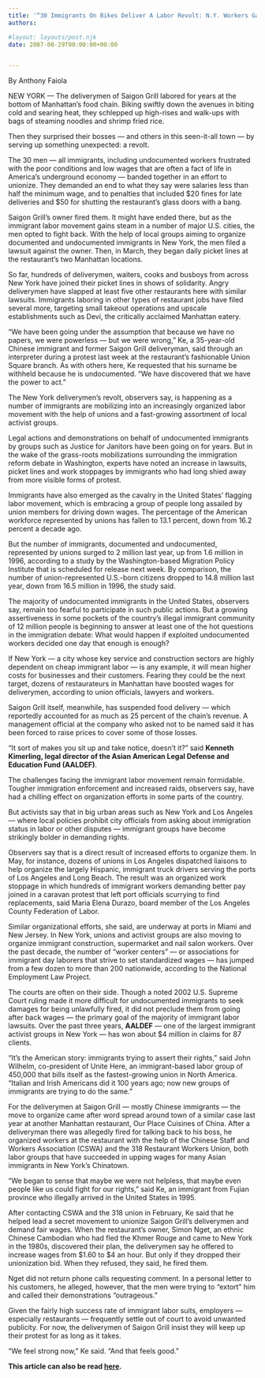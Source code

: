 ```yaml
---
title: '“30 Immigrants On Bikes Deliver A Labor Revolt: N.Y. Workers Gain Allies in Protest of Wages” – Washington Post'
authors: 

#layout: layouts/post.njk
date: 2007-08-29T00:00:00+00:00


---
```


By Anthony Faiola

NEW YORK — The deliverymen of Saigon Grill labored for years at the bottom of Manhattan’s food chain. Biking swiftly down the avenues in biting cold and searing heat, they schlepped up high-rises and walk-ups with bags of steaming noodles and shrimp fried rice.

Then they surprised their bosses — and others in this seen-it-all town — by serving up something unexpected: a revolt.

The 30 men — all immigrants, including undocumented workers frustrated with the poor conditions and low wages that are often a fact of life in America’s underground economy — banded together in an effort to unionize. They demanded an end to what they say were salaries less than half the minimum wage, and to penalties that included $20 fines for late deliveries and $50 for shutting the restaurant’s glass doors with a bang.

Saigon Grill’s owner fired them. It might have ended there, but as the immigrant labor movement gains steam in a number of major U.S. cities, the men opted to fight back. With the help of local groups aiming to organize documented and undocumented immigrants in New York, the men filed a lawsuit against the owner. Then, in March, they began daily picket lines at the restaurant’s two Manhattan locations.

So far, hundreds of deliverymen, waiters, cooks and busboys from across New York have joined their picket lines in shows of solidarity. Angry deliverymen have slapped at least five other restaurants here with similar lawsuits. Immigrants laboring in other types of restaurant jobs have filed several more, targeting small takeout operations and upscale establishments such as Devi, the critically acclaimed Manhattan eatery.

“We have been going under the assumption that because we have no papers, we were powerless — but we were wrong,” Ke, a 35-year-old Chinese immigrant and former Saigon Grill deliveryman, said through an interpreter during a protest last week at the restaurant’s fashionable Union Square branch. As with others here, Ke requested that his surname be withheld because he is undocumented. “We have discovered that we have the power to act.”

The New York deliverymen’s revolt, observers say, is happening as a number of immigrants are mobilizing into an increasingly organized labor movement with the help of unions and a fast-growing assortment of local activist groups.

Legal actions and demonstrations on behalf of undocumented immigrants by groups such as Justice for Janitors have been going on for years. But in the wake of the grass-roots mobilizations surrounding the immigration reform debate in Washington, experts have noted an increase in lawsuits, picket lines and work stoppages by immigrants who had long shied away from more visible forms of protest.

Immigrants have also emerged as the cavalry in the United States’ flagging labor movement, which is embracing a group of people long assailed by union members for driving down wages. The percentage of the American workforce represented by unions has fallen to 13.1 percent, down from 16.2 percent a decade ago.

But the number of immigrants, documented and undocumented, represented by unions surged to 2 million last year, up from 1.6 million in 1996, according to a study by the Washington-based Migration Policy Institute that is scheduled for release next week. By comparison, the number of union-represented U.S.-born citizens dropped to 14.8 million last year, down from 16.5 million in 1996, the study said.

The majority of undocumented immigrants in the United States, observers say, remain too fearful to participate in such public actions. But a growing assertiveness in some pockets of the country’s illegal immigrant community of 12 million people is beginning to answer at least one of the hot questions in the immigration debate: What would happen if exploited undocumented workers decided one day that enough is enough?

If New York — a city whose key service and construction sectors are highly dependent on cheap immigrant labor — is any example, it will mean higher costs for businesses and their customers. Fearing they could be the next target, dozens of restaurateurs in Manhattan have boosted wages for deliverymen, according to union officials, lawyers and workers.

Saigon Grill itself, meanwhile, has suspended food delivery — which reportedly accounted for as much as 25 percent of the chain’s revenue. A management official at the company who asked not to be named said it has been forced to raise prices to cover some of those losses.

“It sort of makes you sit up and take notice, doesn’t it?” said **Kenneth Kimerling, legal director of the Asian American Legal Defense and Education Fund (AALDEF)**.

The challenges facing the immigrant labor movement remain formidable. Tougher immigration enforcement and increased raids, observers say, have had a chilling effect on organization efforts in some parts of the country.

But activists say that in big urban areas such as New York and Los Angeles — where local policies prohibit city officials from asking about immigration status in labor or other disputes — immigrant groups have become strikingly bolder in demanding rights.

Observers say that is a direct result of increased efforts to organize them. In May, for instance, dozens of unions in Los Angeles dispatched liaisons to help organize the largely Hispanic, immigrant truck drivers serving the ports of Los Angeles and Long Beach. The result was an organized work stoppage in which hundreds of immigrant workers demanding better pay joined in a caravan protest that left port officials scurrying to find replacements, said Maria Elena Durazo, board member of the Los Angeles County Federation of Labor.

Similar organizational efforts, she said, are underway at ports in Miami and New Jersey. In New York, unions and activist groups are also moving to organize immigrant construction, supermarket and nail salon workers. Over the past decade, the number of “worker centers” — or associations for immigrant day laborers that strive to set standardized wages — has jumped from a few dozen to more than 200 nationwide, according to the National Employment Law Project.

The courts are often on their side. Though a noted 2002 U.S. Supreme Court ruling made it more difficult for undocumented immigrants to seek damages for being unlawfully fired, it did not preclude them from going after back wages — the primary goal of the majority of immigrant labor lawsuits. Over the past three years, **AALDEF** — one of the largest immigrant activist groups in New York — has won about $4 million in claims for 87 clients.

“It’s the American story: immigrants trying to assert their rights,” said John Wilhelm, co-president of Unite Here, an immigrant-based labor group of 450,000 that bills itself as the fastest-growing union in North America. “Italian and Irish Americans did it 100 years ago; now new groups of immigrants are trying to do the same.”

For the deliverymen at Saigon Grill — mostly Chinese immigrants — the move to organize came after word spread around town of a similar case last year at another Manhattan restaurant, Our Place Cuisines of China. After a deliveryman there was allegedly fired for talking back to his boss, he organized workers at the restaurant with the help of the Chinese Staff and Workers Association (CSWA) and the 318 Restaurant Workers Union, both labor groups that have succeeded in upping wages for many Asian immigrants in New York’s Chinatown.

“We began to sense that maybe we were not helpless, that maybe even people like us could fight for our rights,” said Ke, an immigrant from Fujian province who illegally arrived in the United States in 1995.

After contacting CSWA and the 318 union in February, Ke said that he helped lead a secret movement to unionize Saigon Grill’s deliverymen and demand fair wages. When the restaurant’s owner, Simon Nget, an ethnic Chinese Cambodian who had fled the Khmer Rouge and came to New York in the 1980s, discovered their plan, the deliverymen say he offered to increase wages from $1.60 to $4 an hour. But only if they dropped their unionization bid. When they refused, they said, he fired them.

Nget did not return phone calls requesting comment. In a personal letter to his customers, he alleged, however, that the men were trying to “extort” him and called their demonstrations “outrageous.”

Given the fairly high success rate of immigrant labor suits, employers — especially restaurants — frequently settle out of court to avoid unwanted publicity. For now, the deliverymen of Saigon Grill insist they will keep up their protest for as long as it takes.

“We feel strong now,” Ke said. “And that feels good.”

**This article can also be read [here][1].**

[1]: https://www.washingtonpost.com/wp-dyn/content/article/2007/08/24/AR2007082402123_pf.html
